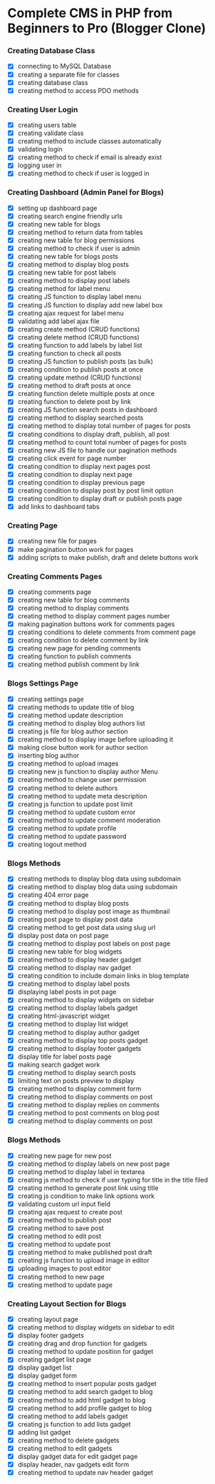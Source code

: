 # Complete CMS in PHP from Beginners to Pro (Blogger Clone)

### Creating Database Class

- [x] connecting to MySQL Database
- [x] creating a separate file for classes
- [x] creating database class
- [x] creating method to access PDO methods

### Creating User Login

- [x] creating users table
- [x] creating validate class
- [x] creating method to include classes automatically
- [x] validating login
- [x] creating method to check if email is already exist
- [x] logging user in
- [x] creating method to check if user is logged in

### Creating Dashboard (Admin Panel for Blogs)

- [x] setting up dashboard page
- [x] creating search engine friendly urls
- [x] creating new table for blogs
- [x] creating method to return data from tables
- [x] creating new table for blog permissions
- [x] creating method to check if user is admin
- [x] creating new table for blogs posts
- [x] creating method to display blog posts
- [x] creating new table for post labels
- [x] creating method to display post labels
- [x] creating method for label menu
- [x] creating JS function to display label menu
- [x] creating JS function to display add new label box
- [x] creating ajax request for label menu
- [x] validating add label ajax file
- [x] creating create method (CRUD functions)
- [x] creating delete method (CRUD functions)
- [x] creating function to add labels by label list
- [x] creating function to check all posts
- [x] creating JS function to publish posts (as bulk)
- [x] creating condition to publish posts at once
- [x] creating update method (CRUD functions)
- [x] creating method to draft posts at once
- [x] creating function delete multiple posts at once
- [x] creating function to delete post by link
- [x] creating JS function search posts in dashboard
- [x] creating method to display searched posts
- [x] creating method to display total number of pages for posts
- [x] creating conditions to display draft, publish, all post
- [x] creating method to count total number of pages for posts
- [x] creating new JS file to handle our pagination methods
- [x] creating click event for page number
- [x] creating condition to display next pages post
- [x] creating condition to display next page
- [x] creating condition to display previous page
- [x] creating condition to display post by post limit option
- [x] creating condition to display draft or publish posts page
- [x] add links to dashboard tabs

### Creating Page

- [x] creating new file for pages 
- [x] make pagination button work for pages
- [x] adding scripts to make publish, draft and delete buttons work

### Creating Comments Pages

- [x] creating comments page
- [x] creating new table for blog comments
- [x] creating method to display comments
- [x] creating method to display comment pages number
- [x] making pagination buttons work for comments pages
- [x] creating conditions to delete comments from comment page
- [x] creating condition to delete comment by link
- [x] creating new page for pending comments
- [x] creating function to publish comments
- [x] creating method publish comment by link

### Blogs Settings Page

- [x] creating settings page
- [x] creating methods to update title of blog
- [x] creating method update description
- [x] creating method to display blog authors list
- [x] creating js file for blog author section
- [x] creating method to display image before uploading it
- [x] making close button work for author section
- [x] inserting blog author
- [x] creating method to upload images
- [x] creating new js function to display author Menu
- [x] creating method to change user permission
- [x] creating method to delete authors
- [x] creating method to update meta description
- [x] creating js function to update post limit
- [x] creating method to update custom error
- [x] creating method to update comment moderation
- [x] creating method to update profile
- [x] creating method to update password
- [x] creating logout method

### Blogs Methods

- [x] creating methods to display blog data using subdomain
- [x] creating method to display blog data using subdomain
- [x] creating 404 error page
- [x] creating method to display blog posts
- [x] creating method to display post image as thumbnail
- [x] creating post page to display post data
- [x] creating method to get post data using slug url
- [x] display post data on post page
- [x] creating method to display post labels on post page
- [x] creating new table for blog widgets
- [x] creating method to display header gadget
- [x] creating method to display nav gadget
- [x] creating condition to include domain links in blog template
- [x] creating method to display label posts
- [x] displaying label posts in pot page
- [x] creating method to display widgets on sidebar
- [x] creating method to display labels gadget
- [x] creating html-javascript widget
- [x] creating method to display list widget
- [x] creating method to display author gadget
- [x] creating method to display top posts gadget
- [x] creating method to display footer gadgets
- [x] display title for label posts page
- [x] making search gadget work
- [x] creating method to display search posts
- [x] limiting text on posts preview to display
- [x] creating method to display comment form
- [x] creating method to display comments on post
- [x] creating method to display replies on comments
- [x] creating method to post comments on blog post
- [x] creating method to display comments on post

### Blogs Methods

- [x] creating new page for new post
- [x] creating method to display labels on new post page
- [x] creating method to display label in textarea
- [x] creating js method to check if user typing for title in the title filed
- [x] creating method to generate post link using title
- [x] creating js condition to make link options work
- [x] validating custom url input field
- [x] creating ajax request to create post
- [x] creating method to publish post
- [x] creating method to save post
- [x] creating method to edit post
- [x] creating method to update post
- [x] creating method to make published post draft
- [x] creating js function to upload image in editor
- [x] uploading images to post editor
- [x] creating method to new page
- [x] creating method to update page

### Creating Layout Section for Blogs

- [x] creating layout page
- [x] creating method to display widgets on sidebar to edit
- [x] display footer gadgets
- [x] creating drag and drop function for gadgets
- [x] creating method to update position for gadget
- [x] creating gadget list page
- [x] display gadget list
- [x] display gadget form
- [x] creating method to insert popular posts gadget
- [x] creating method to add search gadget to blog
- [x] creating method to add html gadget to blog
- [x] creating method to add profile gadget to blog
- [x] creating method to add labels gadget
- [x] creating js function to add lists gadget
- [x] adding list gadget
- [x] creating method to delete gadgets
- [x] creating method to edit gadgets
- [x] display gadget data for edit gadget page
- [x] display header, nav gadgets edit form
- [x] creating method to update nav header gadget